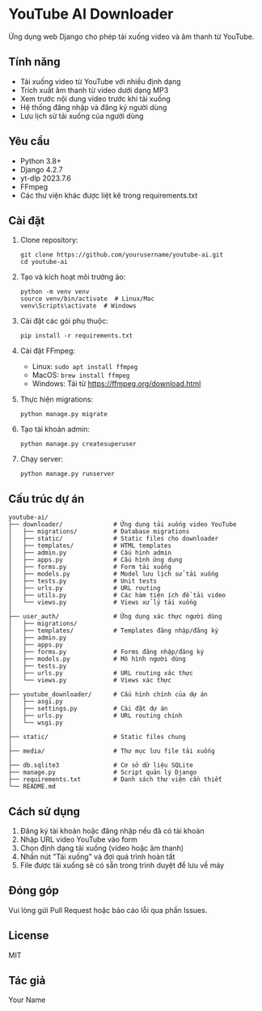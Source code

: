 # YouTube AI Downloader

Ứng dụng web Django cho phép tải xuống video và âm thanh từ YouTube.

## Tính năng

- Tải xuống video từ YouTube với nhiều định dạng
- Trích xuất âm thanh từ video dưới dạng MP3
- Xem trước nội dung video trước khi tải xuống
- Hệ thống đăng nhập và đăng ký người dùng
- Lưu lịch sử tải xuống của người dùng

## Yêu cầu

- Python 3.8+
- Django 4.2.7
- yt-dlp 2023.7.6
- FFmpeg
- Các thư viện khác được liệt kê trong requirements.txt

## Cài đặt

1. Clone repository:
   ```
   git clone https://github.com/yourusername/youtube-ai.git
   cd youtube-ai
   ```

2. Tạo và kích hoạt môi trường ảo:
   ```
   python -m venv venv
   source venv/bin/activate  # Linux/Mac
   venv\Scripts\activate  # Windows
   ```

3. Cài đặt các gói phụ thuộc:
   ```
   pip install -r requirements.txt
   ```

4. Cài đặt FFmpeg:
   - Linux: `sudo apt install ffmpeg`
   - MacOS: `brew install ffmpeg`
   - Windows: Tải từ https://ffmpeg.org/download.html

5. Thực hiện migrations:
   ```
   python manage.py migrate
   ```

6. Tạo tài khoản admin:
   ```
   python manage.py createsuperuser
   ```

7. Chạy server:
   ```
   python manage.py runserver
   ```

## Cấu trúc dự án

```
youtube-ai/
├── downloader/              # Ứng dụng tải xuống video YouTube
│   ├── migrations/          # Database migrations
│   ├── static/              # Static files cho downloader
│   ├── templates/           # HTML templates
│   ├── admin.py             # Cấu hình admin
│   ├── apps.py              # Cấu hình ứng dụng
│   ├── forms.py             # Form tải xuống
│   ├── models.py            # Model lưu lịch sử tải xuống
│   ├── tests.py             # Unit tests
│   ├── urls.py              # URL routing
│   ├── utils.py             # Các hàm tiện ích để tải video
│   └── views.py             # Views xử lý tải xuống
│
├── user_auth/               # Ứng dụng xác thực người dùng
│   ├── migrations/
│   ├── templates/           # Templates đăng nhập/đăng ký
│   ├── admin.py
│   ├── apps.py
│   ├── forms.py             # Forms đăng nhập/đăng ký
│   ├── models.py            # Mô hình người dùng
│   ├── tests.py
│   ├── urls.py              # URL routing xác thực
│   └── views.py             # Views xác thực
│
├── youtube_downloader/      # Cấu hình chính của dự án
│   ├── asgi.py
│   ├── settings.py          # Cài đặt dự án
│   ├── urls.py              # URL routing chính
│   └── wsgi.py
│
├── static/                  # Static files chung
│
├── media/                   # Thư mục lưu file tải xuống
│
├── db.sqlite3               # Cơ sở dữ liệu SQLite
├── manage.py                # Script quản lý Django
├── requirements.txt         # Danh sách thư viện cần thiết
└── README.md
```

## Cách sử dụng

1. Đăng ký tài khoản hoặc đăng nhập nếu đã có tài khoản
2. Nhập URL video YouTube vào form
3. Chọn định dạng tải xuống (video hoặc âm thanh)
4. Nhấn nút "Tải xuống" và đợi quá trình hoàn tất
5. File được tải xuống sẽ có sẵn trong trình duyệt để lưu về máy

## Đóng góp

Vui lòng gửi Pull Request hoặc báo cáo lỗi qua phần Issues.

## License

MIT

## Tác giả

Your Name

